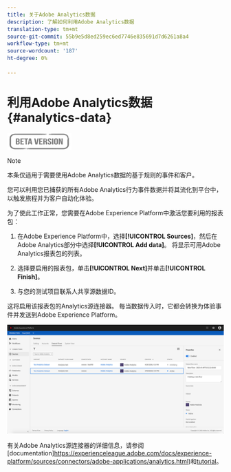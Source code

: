 ```yaml
---
title: 关于Adobe Analytics数据
description: 了解如何利用Adobe Analytics数据
translation-type: tm+mt
source-git-commit: 55b9e5d8ed259ec6ed7746e835691d7d6261a8a4
workflow-type: tm+mt
source-wordcount: '187'
ht-degree: 0%

---
```


# 利用Adobe Analytics数据{#analytics-data}

![](../assets/do-not-localize/badge.png)

>[!NOTE]
>
>本条仅适用于需要使用Adobe Analytics数据的基于规则的事件和客户。

您可以利用您已捕获的所有Adobe Analytics行为事件数据并将其流化到平台中，以触发旅程并为客户自动化体验。

为了使此工作正常，您需要在Adobe Experience Platform中激活您要利用的报表包：

1. 在Adobe Experience Platform中，选择&#x200B;**[!UICONTROL Sources]**，然后在Adobe Analytics部分中选择&#x200B;**[!UICONTROL Add data]**。 将显示可用Adobe Analytics报表包的列表。

1. 选择要启用的报表包，单击&#x200B;**[!UICONTROL Next]**&#x200B;并单击&#x200B;**[!UICONTROL Finish]**。

1. 与您的测试项目联系人共享源数据ID。

这将启用该报表包的Analytics源连接器。 每当数据传入时，它都会转换为体验事件并发送到Adobe Experience Platform。

![](../assets/jo-event9.png)

有关Adobe Analytics源连接器的详细信息，请参阅[documentation]https://experienceleague.adobe.com/docs/experience-platform/sources/connectors/adobe-applications/analytics.html)和[tutorial](https://experienceleague.adobe.com/docs/experience-platform/sources/ui-tutorials/create/adobe-applications/analytics.html)。
